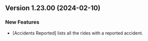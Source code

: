  ## Version 1.23.00 (2024-02-10)

 ### New Features
 - [Accidents Reported] lists all the rides with a reported accident.
